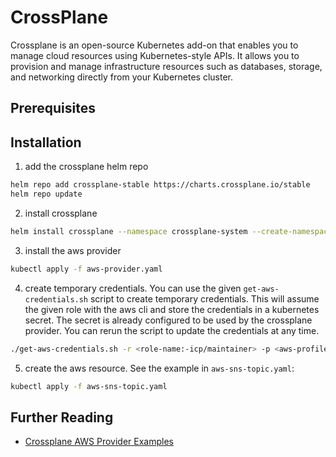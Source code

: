 # CrossPlane

Crossplane is an open-source Kubernetes add-on that enables you to manage cloud resources using Kubernetes-style APIs. It allows you to provision and manage infrastructure resources such as databases, storage, and networking directly from your Kubernetes cluster.

## Prerequisites

## Installation

1. add the crossplane helm repo

```bash
helm repo add crossplane-stable https://charts.crossplane.io/stable
helm repo update
```

2. install crossplane

```bash
helm install crossplane --namespace crossplane-system --create-namespace crossplane-stable/crossplane
```

3. install the aws provider

```bash
kubectl apply -f aws-provider.yaml
```

4. create temporary credentials. You can use the given `get-aws-credentials.sh` script to create temporary credentials. This will assume the given role with the aws cli and store the credentials in a kubernetes secret. The secret is already configured to be used by the crossplane provider. You can rerun the script to update the credentials at any time.

```bash
./get-aws-credentials.sh -r <role-name:-icp/maintainer> -p <aws-profile:-default>
```

5. create the aws resource. See the example in `aws-sns-topic.yaml`:

```bash
kubectl apply -f aws-sns-topic.yaml
```

## Further Reading

- [Crossplane AWS Provider Examples](https://github.com/crossplane-contrib/provider-aws/tree/master/examples)
